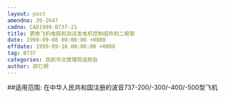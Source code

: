 ```yaml
---
layout: post
amendno: 39-2647
cadno: CAD1999-B737-21
title: 更换飞机电瓶和测试发电机控制组件的二极管
date: 1999-09-08 00:00:00 +0800
effdate: 1999-09-16 00:00:00 +0800
tag: B737
categories: 民航华北管理局适航处
author: 邵仁明
---
```


##适用范围:
在中华人民共和国注册的波音737-200/-300/-400/-500型飞机

